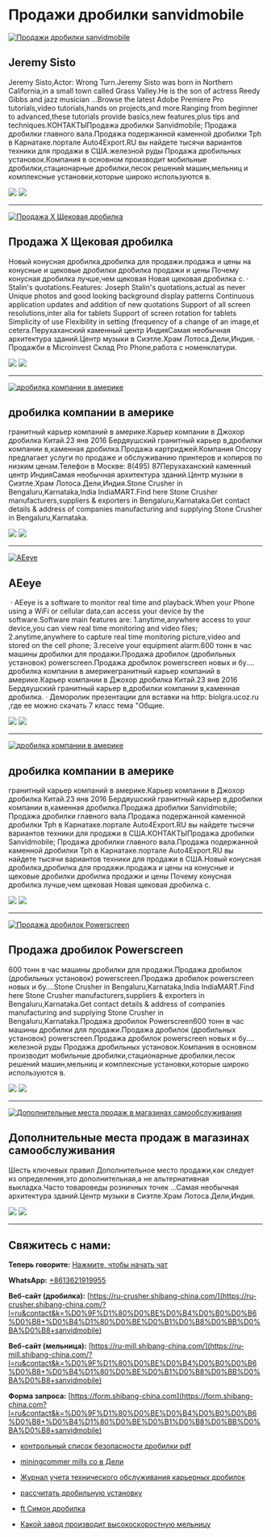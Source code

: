 # Продажи дробилки sanvidmobile

<a href="https://swt.shibang-china.com/?l=ru&img&k=%D0%9F%D1%80%D0%BE%D0%B4%D0%B0%D0%B6%D0%B8+%D0%B4%D1%80%D0%BE%D0%B1%D0%B8%D0%BB%D0%BA%D0%B8+sanvidmobile" target="_blank">![Продажи дробилки sanvidmobile](http://static.shibang-china.com/all-800x300/68.jpg)</a>

## Jeremy Sisto
Jeremy Sisto,Actor: Wrong Turn.Jeremy Sisto was born in Northern California,in a small town called Grass Valley.He is the son of actress Reedy Gibbs and jazz musician …Browse the latest Adobe Premiere Pro tutorials,video tutorials,hands on projects,and more.Ranging from beginner to advanced,these tutorials provide basics,new features,plus tips and techniques.КОНТАКТЫПродажа дробилки Sanvidmobile; Продажа дробилки главного вала.Продажа подержанной каменной дробилки Tph в Карнатаке.портале Auto4Export.RU вы найдете тысячи вариантов техники для продажи в США.железной руды Продажа дробильных установок.Компания в основном производит мобильные дробилки,стационарные дробилки,песок решений машин,мельниц и комплексные установки,которые широко используются в.


<a href="https://whatsapp.shibangsoft.com/WhatsApp.php" target="_blank" title="WhatsApp">![](http://static.shibang-china.com/icon/whatsapp.png)</a> <a href="https://swt.shibang-china.com/?l=ru&icon&k=%D0%9F%D1%80%D0%BE%D0%B4%D0%B0%D0%B6%D0%B8+%D0%B4%D1%80%D0%BE%D0%B1%D0%B8%D0%BB%D0%BA%D0%B8+sanvidmobile" target="_blank">![](http://static.shibang-china.com/icon/chat-ru.png)</a>

---

<a href="https://swt.shibang-china.com/?l=ru&img&k=%D0%9F%D1%80%D0%BE%D0%B4%D0%B0%D0%B6%D0%B8+%D0%B4%D1%80%D0%BE%D0%B1%D0%B8%D0%BB%D0%BA%D0%B8+sanvidmobile" target="_blank">![Продажа X Щековая дробилка](http://static.shibang-china.com/all-800x300/1238.jpg)</a>

## Продажа X Щековая дробилка
Новый конусная дробилка,дробилка для продажи.продажа и цены на конусные и щековые дробилки дробилка продажи и цены Почему конусная дробилка лучше,чем щековая Новая щековая дробилка с.&nbsp;&#0183;&#32;Stalin's quotations.Features: Joseph Stalin's quotations,actual as never Unique photos and good looking background display patterns Continuous application updates and addition of new quotations Support of all screen resolutions,inter alia for tablets Support of screen rotation for tablets Simplicity of use Flexibility in setting (frequency of a change of an image,et cetera.Перухаханский каменный центр ИндияСамая необычная архитектура зданий.Центр музыки в Сиэтле.Храм Лотоса.Дели,Индия.&nbsp;&#0183;&#32;Продажби в Microinvest Склад Pro Phone,работа с номенклатури.


<a href="https://whatsapp.shibangsoft.com/WhatsApp.php" target="_blank" title="WhatsApp">![](http://static.shibang-china.com/icon/whatsapp.png)</a> <a href="https://swt.shibang-china.com/?l=ru&icon&k=%D0%9F%D1%80%D0%BE%D0%B4%D0%B0%D0%B6%D0%B8+%D0%B4%D1%80%D0%BE%D0%B1%D0%B8%D0%BB%D0%BA%D0%B8+sanvidmobile" target="_blank">![](http://static.shibang-china.com/icon/chat-ru.png)</a>

---

<a href="https://swt.shibang-china.com/?l=ru&img&k=%D0%9F%D1%80%D0%BE%D0%B4%D0%B0%D0%B6%D0%B8+%D0%B4%D1%80%D0%BE%D0%B1%D0%B8%D0%BB%D0%BA%D0%B8+sanvidmobile" target="_blank">![дробилка компании в америке](http://static.shibang-china.com/all-800x300/370.jpg)</a>

## дробилка компании в америке
гранитный карьер компаний в америке.Карьер компании в Джохор дробилка Китай.23 янв 2016 Бердяушский гранитный карьер в,дробилки компании в,каменная дробилка.Продажа картриджей.Компания Oncopy предлагает услуги по продаже и обслуживанию принтеров и копиров по низким ценам.Телефон в Москве: 8(495) 87Перухаханский каменный центр ИндияСамая необычная архитектура зданий.Центр музыки в Сиэтле.Храм Лотоса.Дели,Индия.Stone Crusher in Bengaluru,Karnataka,India IndiaMART.Find here Stone Crusher manufacturers,suppliers &amp; exporters in Bengaluru,Karnataka.Get contact details &amp; address of companies manufacturing and supplying Stone Crusher in Bengaluru,Karnataka.


<a href="https://whatsapp.shibangsoft.com/WhatsApp.php" target="_blank" title="WhatsApp">![](http://static.shibang-china.com/icon/whatsapp.png)</a> <a href="https://swt.shibang-china.com/?l=ru&icon&k=%D0%9F%D1%80%D0%BE%D0%B4%D0%B0%D0%B6%D0%B8+%D0%B4%D1%80%D0%BE%D0%B1%D0%B8%D0%BB%D0%BA%D0%B8+sanvidmobile" target="_blank">![](http://static.shibang-china.com/icon/chat-ru.png)</a>

---

<a href="https://swt.shibang-china.com/?l=ru&img&k=%D0%9F%D1%80%D0%BE%D0%B4%D0%B0%D0%B6%D0%B8+%D0%B4%D1%80%D0%BE%D0%B1%D0%B8%D0%BB%D0%BA%D0%B8+sanvidmobile" target="_blank">![AEeye](http://static.shibang-china.com/all-800x300/560.jpg)</a>

## AEeye
&nbsp;&#0183;&#32;AEeye is a software to monitor real time and playback.When your Phone using a WiFi or cellular data,can access your device by the software.Software main features are: 1.anytime,anywhere access to your device,you can view real time monitoring and video files; 2.anytime,anywhere to capture real time monitoring picture,video and stored on the cell phone; 3.receive your equipment alarm.600 тонн в час машины дробилки для продажи.Продажа дробилок (дробильных установок) powerscreen.Продажа дробилок powerscreen новых и бу.…дробилка компании в америкегранитный карьер компаний в америке.Карьер компании в Джохор дробилка Китай.23 янв 2016 Бердяушский гранитный карьер в,дробилки компании в,каменная дробилка.&nbsp;&#0183;&#32;Деморолик презентации для вставки на http: biolgra.ucoz.ru ,где ее можно скачать 7 класс тема &quot;Общие.


<a href="https://whatsapp.shibangsoft.com/WhatsApp.php" target="_blank" title="WhatsApp">![](http://static.shibang-china.com/icon/whatsapp.png)</a> <a href="https://swt.shibang-china.com/?l=ru&icon&k=%D0%9F%D1%80%D0%BE%D0%B4%D0%B0%D0%B6%D0%B8+%D0%B4%D1%80%D0%BE%D0%B1%D0%B8%D0%BB%D0%BA%D0%B8+sanvidmobile" target="_blank">![](http://static.shibang-china.com/icon/chat-ru.png)</a>

---

<a href="https://swt.shibang-china.com/?l=ru&img&k=%D0%9F%D1%80%D0%BE%D0%B4%D0%B0%D0%B6%D0%B8+%D0%B4%D1%80%D0%BE%D0%B1%D0%B8%D0%BB%D0%BA%D0%B8+sanvidmobile" target="_blank">![дробилка компании в америке](http://static.shibang-china.com/all-800x300/1504.jpg)</a>

## дробилка компании в америке
гранитный карьер компаний в америке.Карьер компании в Джохор дробилка Китай.23 янв 2016 Бердяушский гранитный карьер в,дробилки компании в,каменная дробилка.Продажа дробилки Sanvidmobile; Продажа дробилки главного вала.Продажа подержанной каменной дробилки Tph в Карнатаке.портале Auto4Export.RU вы найдете тысячи вариантов техники для продажи в США.КОНТАКТЫПродажа дробилки Sanvidmobile; Продажа дробилки главного вала.Продажа подержанной каменной дробилки Tph в Карнатаке.портале Auto4Export.RU вы найдете тысячи вариантов техники для продажи в США.Новый конусная дробилка,дробилка для продажи.продажа и цены на конусные и щековые дробилки дробилка продажи и цены Почему конусная дробилка лучше,чем щековая Новая щековая дробилка с.


<a href="https://whatsapp.shibangsoft.com/WhatsApp.php" target="_blank" title="WhatsApp">![](http://static.shibang-china.com/icon/whatsapp.png)</a> <a href="https://swt.shibang-china.com/?l=ru&icon&k=%D0%9F%D1%80%D0%BE%D0%B4%D0%B0%D0%B6%D0%B8+%D0%B4%D1%80%D0%BE%D0%B1%D0%B8%D0%BB%D0%BA%D0%B8+sanvidmobile" target="_blank">![](http://static.shibang-china.com/icon/chat-ru.png)</a>

---

<a href="https://swt.shibang-china.com/?l=ru&img&k=%D0%9F%D1%80%D0%BE%D0%B4%D0%B0%D0%B6%D0%B8+%D0%B4%D1%80%D0%BE%D0%B1%D0%B8%D0%BB%D0%BA%D0%B8+sanvidmobile" target="_blank">![Продажа дробилок Powerscreen](http://static.shibang-china.com/all-800x300/1232.jpg)</a>

## Продажа дробилок Powerscreen
600 тонн в час машины дробилки для продажи.Продажа дробилок (дробильных установок) powerscreen.Продажа дробилок powerscreen новых и бу.…Stone Crusher in Bengaluru,Karnataka,India IndiaMART.Find here Stone Crusher manufacturers,suppliers &amp; exporters in Bengaluru,Karnataka.Get contact details &amp; address of companies manufacturing and supplying Stone Crusher in Bengaluru,Karnataka.Продажа дробилок Powerscreen600 тонн в час машины дробилки для продажи.Продажа дробилок (дробильных установок) powerscreen.Продажа дробилок powerscreen новых и бу.…железной руды Продажа дробильных установок.Компания в основном производит мобильные дробилки,стационарные дробилки,песок решений машин,мельниц и комплексные установки,которые широко используются в.


<a href="https://whatsapp.shibangsoft.com/WhatsApp.php" target="_blank" title="WhatsApp">![](http://static.shibang-china.com/icon/whatsapp.png)</a> <a href="https://swt.shibang-china.com/?l=ru&icon&k=%D0%9F%D1%80%D0%BE%D0%B4%D0%B0%D0%B6%D0%B8+%D0%B4%D1%80%D0%BE%D0%B1%D0%B8%D0%BB%D0%BA%D0%B8+sanvidmobile" target="_blank">![](http://static.shibang-china.com/icon/chat-ru.png)</a>

---

<a href="https://swt.shibang-china.com/?l=ru&img&k=%D0%9F%D1%80%D0%BE%D0%B4%D0%B0%D0%B6%D0%B8+%D0%B4%D1%80%D0%BE%D0%B1%D0%B8%D0%BB%D0%BA%D0%B8+sanvidmobile" target="_blank">![Дополнительные места продаж в магазинах самообслуживания](http://static.shibang-china.com/all-800x300/997.jpg)</a>

## Дополнительные места продаж в магазинах самообслуживания
Шесть ключевых правил Дополнительное место продажи,как следует из определения,это дополнительная,а не альтернативная выкладка.Часто товароведы розничных точек …Самая необычная архитектура зданий.Центр музыки в Сиэтле.Храм Лотоса.Дели,Индия.

<a href="https://whatsapp.shibangsoft.com/WhatsApp.php" target="_blank" title="WhatsApp">![](http://static.shibang-china.com/icon/whatsapp.png)</a> <a href="https://swt.shibang-china.com/?l=ru&icon&k=%D0%9F%D1%80%D0%BE%D0%B4%D0%B0%D0%B6%D0%B8+%D0%B4%D1%80%D0%BE%D0%B1%D0%B8%D0%BB%D0%BA%D0%B8+sanvidmobile" target="_blank">![](http://static.shibang-china.com/icon/chat-ru.png)</a>

---
## Свяжитесь с нами:

**Теперь говорите:** [Нажмите, чтобы начать чат](https://swt.shibang-china.com?l=ru&contact&k=%D0%9F%D1%80%D0%BE%D0%B4%D0%B0%D0%B6%D0%B8+%D0%B4%D1%80%D0%BE%D0%B1%D0%B8%D0%BB%D0%BA%D0%B8+sanvidmobile)

**WhatsApp:**  [+8613621919955](https://whatsapp.shibangsoft.com/WhatsApp.php)

**Веб-сайт (дробилка):** [https://ru-crusher.shibang-china.com/](https://ru-crusher.shibang-china.com/?l=ru&contact&k=%D0%9F%D1%80%D0%BE%D0%B4%D0%B0%D0%B6%D0%B8+%D0%B4%D1%80%D0%BE%D0%B1%D0%B8%D0%BB%D0%BA%D0%B8+sanvidmobile)

**Веб-сайт (мельница):** [https://ru-mill.shibang-china.com/](https://ru-mill.shibang-china.com/?l=ru&contact&k=%D0%9F%D1%80%D0%BE%D0%B4%D0%B0%D0%B6%D0%B8+%D0%B4%D1%80%D0%BE%D0%B1%D0%B8%D0%BB%D0%BA%D0%B8+sanvidmobile)

**Форма запроса:** [https://form.shibang-china.com](https://form.shibang-china.com?l=ru&contact&k=%D0%9F%D1%80%D0%BE%D0%B4%D0%B0%D0%B6%D0%B8+%D0%B4%D1%80%D0%BE%D0%B1%D0%B8%D0%BB%D0%BA%D0%B8+sanvidmobile)

* [контрольный список безопасности дробилки pdf](../135/%D0%BA%D0%BE%D0%BD%D1%82%D1%80%D0%BE%D0%BB%D1%8C%D0%BD%D1%8B%D0%B9%20%D1%81%D0%BF%D0%B8%D1%81%D0%BE%D0%BA%20%D0%B1%D0%B5%D0%B7%D0%BE%D0%BF%D0%B0%D1%81%D0%BD%D0%BE%D1%81%D1%82%D0%B8%20%D0%B4%D1%80%D0%BE%D0%B1%D0%B8%D0%BB%D0%BA%D0%B8%20pdf.md)

* [miningcommer mills co в Дели](../135/miningcommer%20mills%20co%20%D0%B2%20%D0%94%D0%B5%D0%BB%D0%B8.md)

* [Журнал учета технического обслуживания карьерных дробилок](../135/%D0%96%D1%83%D1%80%D0%BD%D0%B0%D0%BB%20%D1%83%D1%87%D0%B5%D1%82%D0%B0%20%D1%82%D0%B5%D1%85%D0%BD%D0%B8%D1%87%D0%B5%D1%81%D0%BA%D0%BE%D0%B3%D0%BE%20%D0%BE%D0%B1%D1%81%D0%BB%D1%83%D0%B6%D0%B8%D0%B2%D0%B0%D0%BD%D0%B8%D1%8F%20%D0%BA%D0%B0%D1%80%D1%8C%D0%B5%D1%80%D0%BD%D1%8B%D1%85%20%D0%B4%D1%80%D0%BE%D0%B1%D0%B8%D0%BB%D0%BE%D0%BA.md)

* [рассчитать дробильную установку](../134/%D1%80%D0%B0%D1%81%D1%81%D1%87%D0%B8%D1%82%D0%B0%D1%82%D1%8C%20%D0%B4%D1%80%D0%BE%D0%B1%D0%B8%D0%BB%D1%8C%D0%BD%D1%83%D1%8E%20%D1%83%D1%81%D1%82%D0%B0%D0%BD%D0%BE%D0%B2%D0%BA%D1%83.md)

* [ft Симон дробилка](../133/ft%20%D0%A1%D0%B8%D0%BC%D0%BE%D0%BD%20%D0%B4%D1%80%D0%BE%D0%B1%D0%B8%D0%BB%D0%BA%D0%B0.md)

* [Какой завод производит высокоскоростную мельницу](../132/%D0%9A%D0%B0%D0%BA%D0%BE%D0%B9%20%D0%B7%D0%B0%D0%B2%D0%BE%D0%B4%20%D0%BF%D1%80%D0%BE%D0%B8%D0%B7%D0%B2%D0%BE%D0%B4%D0%B8%D1%82%20%D0%B2%D1%8B%D1%81%D0%BE%D0%BA%D0%BE%D1%81%D0%BA%D0%BE%D1%80%D0%BE%D1%81%D1%82%D0%BD%D1%83%D1%8E%20%D0%BC%D0%B5%D0%BB%D1%8C%D0%BD%D0%B8%D1%86%D1%83.md)